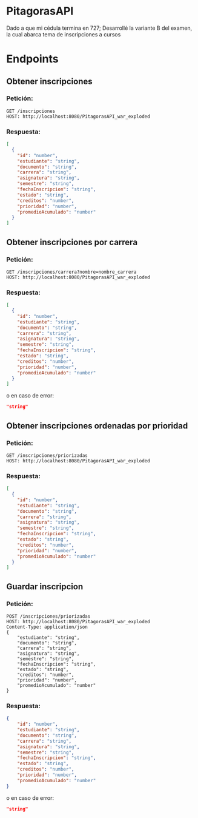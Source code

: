 # PitagorasAPI

Dado a que mi cédula termina en 727; Desarrollé la variante B del examen, la cual abarca tema de inscripciones a cursos

# Endpoints

## Obtener inscripciones

### Petición:
```http request
GET /inscripciones
HOST: http://localhost:8080/PitagorasAPI_war_exploded
```

### Respuesta:

```json
[
  {
    "id": "number",
    "estudiante": "string",
    "documento": "string",
    "carrera": "string",
    "asignatura": "string",
    "semestre": "string",
    "fechaInscripcion": "string",
    "estado": "string",
    "creditos": "number",
    "prioridad": "number",
    "promedioAcumulado": "number"
  }
]
```

## Obtener inscripciones por carrera

### Petición:
```http request
GET /inscripciones/carrera?nombre=nombre_carrera
HOST: http://localhost:8080/PitagorasAPI_war_exploded
```

### Respuesta:

```json
[
  {
    "id": "number",
    "estudiante": "string",
    "documento": "string",
    "carrera": "string",
    "asignatura": "string",
    "semestre": "string",
    "fechaInscripcion": "string",
    "estado": "string",
    "creditos": "number",
    "prioridad": "number",
    "promedioAcumulado": "number"
  }
]
```
o en caso de error:
```json 
"string"
```

## Obtener inscripciones ordenadas por prioridad

### Petición:
```http request
GET /inscripciones/priorizadas
HOST: http://localhost:8080/PitagorasAPI_war_exploded
```

### Respuesta:

```json
[
  {
    "id": "number",
    "estudiante": "string",
    "documento": "string",
    "carrera": "string",
    "asignatura": "string",
    "semestre": "string",
    "fechaInscripcion": "string",
    "estado": "string",
    "creditos": "number",
    "prioridad": "number",
    "promedioAcumulado": "number"
  }
]
```

## Guardar inscripcion

### Petición:
```http request
POST /inscripciones/priorizadas
HOST: http://localhost:8080/PitagorasAPI_war_exploded
Content-Type: application/json
{
    "estudiante": "string",
    "documento": "string",
    "carrera": "string",
    "asignatura": "string",
    "semestre": "string",
    "fechaInscripcion": "string",
    "estado": "string",
    "creditos": "number",
    "prioridad": "number",
    "promedioAcumulado": "number"
}
```

### Respuesta:

```json
{
    "id": "number",
    "estudiante": "string",
    "documento": "string",
    "carrera": "string",
    "asignatura": "string",
    "semestre": "string",
    "fechaInscripcion": "string",
    "estado": "string",
    "creditos": "number",
    "prioridad": "number",
    "promedioAcumulado": "number"
}
```
o en caso de error:
```json 
"string"
```